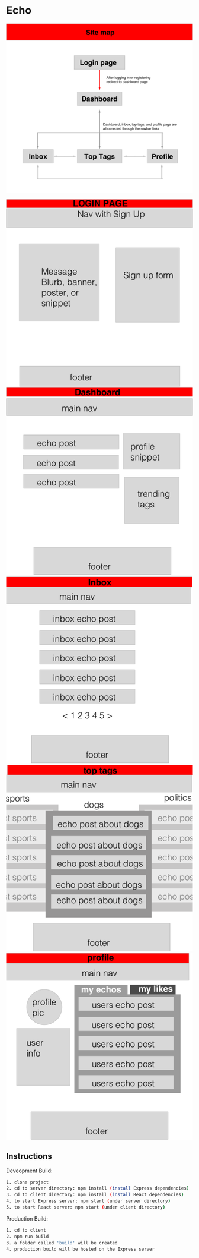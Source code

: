 # Echo


![Alt text](drafting/sitemap.png?raw=true "SiteMap")

![Alt text](drafting/wireframeLogin.png?raw=true "Login")
![Alt text](drafting/wireframeDashboard.png?raw=true "Dashboard")
![Alt text](drafting/wireframeInbox.png?raw=true "Inbox")
![Alt text](drafting/wireframeTopTags.png?raw=true "Top Tags")
![Alt text](drafting/wireframeProfile.png?raw=true "Profile")





## Instructions

Deveopment Build:
```bash
1. clone project
2. cd to server directory: npm install (install Express dependencies)
3. cd to client directory: npm install (install React dependencies)
4. to start Express server: npm start (under server directory)
5. to start React server: npm start (under client directory)
```

Production Build:
```bash
1. cd to client
2. npm run build
3. a folder called 'build' will be created
4. production build will be hosted on the Express server
```
